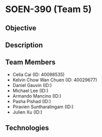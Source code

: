# SOEN-390 (Team 5)

## Objective


## Description


## Team Members
- Celia Cai (ID: 40098535)
- Kelvin Chow Wan Chuen (ID: 40029677)
- Daniel Gauvin (ID:)
- Michael Lee (ID:)
- Armando Mancino (ID:)
- Pasha Pishad (ID:)
- Piravien Suntharalingam (ID:)
- Julien Xu (ID:)


## Technologies

